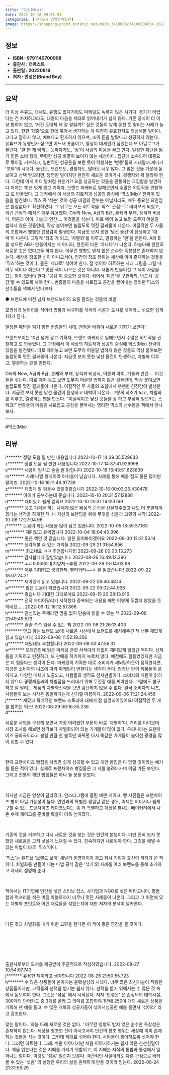```yaml
---
title: "믹스(Mix)"
date: 2022-10-18 09:01:51
categories: [국내도서 경영전략일반]
image: https://shopping-phinf.pstatic.net/main_3410600/34106009634.20220818093735.jpg
---
```


## **정보**

- **ISBN : 9791140700998**
- **출판사 : 더퀘스트**
- **출판일 : 20220816**
- **저자 : 안성은(Brand Boy)**

------



## **요약**

더 이상 주류도, 대세도, 유행도 없다기획도 마케팅도 녹록지 않은 시기다. 경기가 어렵다는 건 차치하고라도, 대중의 마음을 제대로 읽어내기가 쉽지 않다. 기존 공식이 더 이상 통하지 않고, '저건 도대체 왜 잘 팔릴까?' 싶은 것들이 날개 돋친 듯 팔리는 사례가 늘고 있다. 한편 ‘대중’으로 한데 묶어서 생각하는 게 여전히 유효한지도 의심해볼 일이다. 크다고 잘하지 않고, 예쁘다고 환호하지 않으며, 소위 돈을 발랐다고 성공하지 않는다. 유튜브가 유행인가 싶으면 어느새 숏폼이고, 영상이 대세인가 싶었는데 또 아날로그가 팔린다. '쿨'한 게 먹히는 듯하다가도, '정'이 사람의 마음을 끌고 만다. 일정한 패턴을 읽기 힘든 소비 행태, 뚜렷한 성공 비결이 보이지 않는 세상이다. 집단에 소속되어 대중으로 묶이길 거부하고, 일반적인 성공론을 보란 듯이 역행하는 '변종'들의 시대랄까.게다가 '포화'의 시대다. 물건도, 브랜드도, 경쟁자도, 많아도 너무 많다. 그 많은 것들 가운데 돋보이고 선택 받으려면, 당연한 말이지만 완전히 새로운 것이거나, 경쟁자와 확 달라야 한다. 그런데 이게 어디 말처럼 쉬운가?! 요즘 성공하는 것들을 관통하는 교집합을 발견하다 저자는 10년 넘게 광고 기획자, 브랜드 마케터로 일해오면서 수많은 히트작을 관찰하고 또 만들었다. 그 과정에서 이 세상의 히트작과 성공의 중심에 ‘믹스(Mix)’ 전략이 있음을 발견했다. 믹스 즉 ‘섞는’ 것이 성공 비결의 전부는 아닐지라도, 매우 중요한 요인임은 틀림없다고 확신하였다. 그 뒤로는 모든 히트작을 ‘믹스’ 관점으로 바라보게 되었고, 이런 관점과 해석은 매우 유용했다.  Old와 New, A급과 B급, 본캐와 부캐, 상식과 비상식, 어른과 아이, 기술과 인간…. 이것들을 섞는다. 따로 떼어 놓고 보면 도무지 어울릴 법하지 않은 것들인데, 막상 붙여보면 놀랍도록 멋진 결과물이 나온다. 이질적인 두 사물의 조합에서 팽팽한 긴장감이 발생한다. 지금껏 보지 못한 ‘낯선 물건’이 탄생하고 '대박'이 나온다. 그렇게 '최초'가 되고, '차별화'를 이루고, 열광하는 '팬'을 만든다. A와 B를 섞으면 AB가 만들어지는 게 아니라, 완전히 다른 '가나다'가 나온다. 하늘아래 완전히 새로운 것은 없다고들 하지 않나. 아무런 영향도 받지 않은 순수한 독창성은 존재하지 않는다. 세상을 창조한 신이 아니고서야, 인간의 창조 행위는 세상에 이미 존재하는 것들을 '믹스'하는 것이다. 물론 '제대로' 섞어야 한다.  잘 섞어야 히트하는 시대 그림을 그릴 때 아무 색이나 섞는다고 멋진 색이 나오는 것은 아니다. 새롭게 만들어진 그 색이 사람을 끄는 힘이 있어야 한다. '공감'이 중요한 것이다. 섞어서 '다름'을 구현하되, 반드시 '공감'할 수 있도록 해야 한다. 변종들의 마음을 사로잡고 공감을 끌어내는 영리한 믹스의 선수들을 책에서 만나보자.

● 브랜드에 미친 남자 브랜드보이의
요즘 팔리는 것들의 비밀

모범생과 날라리를 섞어라
명품과 싸구려를 섞어라
시골과 도시를 섞어라...
섞으면 쉽게 1위가 된다.

일정한 패턴을 읽기 힘든 변종들의 시대, 관점을 바꿔야 새로운 기회가 보인다!
 
브랜드보이는 10년 넘게 광고 기획자, 브랜드 마케터로 일해오면서 수많은 히트작을 관찰하고 또 만들었다. 그 과정에서 이 세상의 히트작과 성공의 중심에 믹스(Mix) 전략이 있음을 발견했다. 따로 떼어놓고 보면 도무지 어울릴 법하지 않은 것들도 막상 붙여보면 놀랍도록 멋진 결과물이 나온다. 지금껏 보지 못한 낯선 물건이 탄생하고, 차별화 이루고, 열광하는 팬을 만든다.
 
Old와 New, A급과 B급, 본캐와 부캐, 상식과 비상식, 어른과 아이, 기술과 인간…. 이것들을 섞는다. 따로 떼어 놓고 보면 도무지 어울릴 법하지 않은 것들인데, 막상 붙여보면 놀랍도록 멋진 결과물이 나온다. 이질적인 두 사물의 조합에서 팽팽한 긴장감이 발생한다. 지금껏 보지 못한 낯선 물건이 탄생하고 대박이 나온다. 그렇게 최초가 되고, 차별화를 이루고, 열광하는 팬을 만든다.
“이질적이고 낯선 것들을 꽝 하고 부딪혀 일으키는 스파크!” 변종들의 마음을 사로잡고 공감을 끌어내는 영리한 믹스의 선수들을 책에서 만나보자.



------

#믹스(Mix)


## **리뷰** 

  i******* 정말 도움 될 만한 내용입니다  2022-10-17 14:39:35.529633 <br/>  z******* 정말 도움 될 만한 내용입니다  2022-10-17 14:37:41.929998 <br/>  e******* 내용이 알차고 술술 잘 읽힙니다 2022-10-16 16:43:51.623839 <br/>  m******* 사례 나열 형식이라 아쉬움이 남습니다.  사례를 통해 배울 점도 물론 많지만 말이죠. 2022-10-16 16:11:49.97739 <br/>  z******* 재밌게 잘 읽을수 있을것같습니다 2022-10-16 00:03:26.430478 <br/>  t******* 아이가 공부하는데 좋습니다.  2022-10-10 20:31:57.12888 <br/>  d******* 재미있고 쉽게 읽혀요 2022-10-10 20:31:14.123769 <br/>  g******* 광고 기획을 하는 나에게 많은 배움의 순간을 선물해주었고 나도 더 분발해야겠다는 생각을 하게한 책. 나 자신의 브랜딩을 위해 무엇을 섞을까 고민의 시작! 2022-10-08 17:27:04.96 <br/>  j******* 도움이 되는 내용을 많이 담고 있습니다. 2022-10-05 18:59:37.163 <br/>  m******* 재미있고 유익합니다 2022-10-04 18:04:40.996 <br/>  q******* 좋은 책인 것 같습니다. 얼른 읽어봐야겠어요 2022-09-30 12:31:53.14 <br/>  x******* 생각해볼 수 있는 거리들 2022-09-29 21:31:54.856 <br/>  m******* 최고네요 ㅋㅋ 추천합니다!!! 2022-09-28 00:00:13.273 <br/>  x******* 감사합니다 잘받았습니다. 2022-09-26 16:49:12.396 <br/>  b******* ㅗㄷ더어러야ㅐ쟈양처ㅜ추&#52679; 2022-09-26 13:04:03.98 <br/>  e******* 매우 기대되고 궁금한책..빨리와라~~ㅎ 
잘 읽겠습니다! 2022-09-22 18:07:24.21 <br/>  s******* 재미있게 읽고 있습니다. 2022-09-22 09:40:48.14 <br/>  w******* 많은 도움이 되었습니다 2022-09-22 09:02:44.926 <br/>  o******* 좋습니다 기대한 그대로예요 2022-09-15 20:38:13.916 <br/>  e******* 전작 드디어팔리기 시작했다 중복되는 내용을 빼면 이렇게 두껍지 않았을 듯 하네요….. 2022-09-12 16:12:57.866 <br/>  h******* 관심있는 주제라면 멈춤 없이 단숨에 읽을 수 있는 책 2022-09-08 21:49:49.573 <br/>  n******* 술술 쭉쭉 읽을 수 있는 책 2022-09-08 21:26:13.403 <br/>  l******* 믿고 읽는 브랜드 보이! 새로운 시선에서 브랜드를 해석해주긴 책 너무 재밌게 읽고 있습니다:) 2022-09-08 11:52:19.356 <br/>  g******* 재밌네요 추천합니다 2022-09-08 00:47:56.31 <br/>  w******* 오래간만에 읽은 마케팅 관련 서적이라 더없이 재미있게 읽었던 책이다. 신제품을 기획하고 런칭하고, 또 판매를 하기까지 녹록치 않다. 예전에도 힘들었겠지만 지금은 더 힘들다는 생각이 든다. 마케팅이 기획한 대로 소비자가 세뇌당하듯이 움직였다면, 지금은 소비자의 니즈에 따라 마케팅이 변한다는 생각이 든다. 엄청난 양의 제품들이 쏟아지고, 다양한 매체에 노출되고, 사람들의 생각도 천차만별이다. 소비자의 패턴이 읽히지 않으니 경쟁제품과의 차별점을 드러내기 위해 무진장 애를 써야한다. 그럼에도 불구하고 잘 팔리는 제품의 차별화전략을 보면 감탄하지 않을 수 없다. 결국 소비자의 니즈, 사람들이 보는 시각은 동일하다는게 신기할 따름이다. 2022-09-06 11:21:24.456 <br/>  j******* 재밌고 획기적인 브랜드 스토리에 대해서 잘 설명되어있어요! 이질적인 두 개를 합치는 믹스! 2022-08-29 00:16:35.236 <br/>  d******* 


새로운 사업을 구상해 보면서 가장 어려웠던 부문이 바로 '차별화'다. 거리를 다녀보며 시장 조사를 해보면 생각보다 차별화되어 있는 가게들이 많이 없다. 우리나라는 프랜차이즈 공화국이라고 불릴 만큼 한 블록만 바뀌면 다시 똑같은 가게들이 늘어선 광경을 많이 접할 수 있다.

   &nbsp;


한때 프랜차이즈 빵집을 차리면 쉽게 성공할 수 있고 개인 빵집은 다 망할 것이라는 얘기를 들은 적이 있다. 실제로 프랜차이즈 빵집들은 그 세를 불려나가며 어딜 가든 보인다. 그리고 전통의 개인 빵집들은 하나 둘 문을 닫았다.

   &nbsp;


하지만 지금은 양상이 달라졌다. 인스타그램에 올린 예쁜 케이크, 빵 사진들은 프랜차이즈 빵이 아닐 가능성이 높다. 연인과의 특별한 생일날 같은 경우, 이제는 어디서나 쉽게 구할 수 있는 프랜차이즈 케이크보다는 좀 더 특별하고 개성을 뽐내는 베이커리에서 나온 수제 케이크를 준비할 확률이 더욱 높아졌다.

   &nbsp;


기존의 것을 거부하고 다시 새로운 것을 찾는 것은 인간의 본능이다. 다만 전혀 보지 못했던 새로움은 그저 낯설게 느껴질 수 있다. 친숙하지만 새로워야 한다. 그것을 해낼 수 있는 마법이 바로 '믹스'이다.

'믹스'는 유튜브 '브랜드 보이' 채널의 운영자이자 광고 회사 기획자 출신의 저자가 쓴 책이다. 차별화를 만들어 내는 마법 공식 같은 '섞기'의 사례를 여러 브랜드를 통해 소개하고 자세히 설명해 준다.

   &nbsp;


책에서는 IT기업에 인간을 섞은 스티브 잡스, 사기업과 NGO를 섞은 파타고니아, 평범함과 럭셔리를 섞은 버질 아블로까지 너무나 멋진 사례들이 나온다. 그리고 그 이면에 있는 차별화 포인트와 어떤 재료들을 섞었는지에 대한 저자의 분석이 날카롭다.

   &nbsp;


다른 것과 차별화를 내기 위한 고민을 한다면 이 책이 좋은 영감을 줄 것이다.

   &nbsp;



&nbsp;

   &nbsp;

출판사로부터 도서를 제공받아 주관적으로 작성하였습니다. 2022-08-27 10:54:07.743 <br/>  j******* 유용한 책이라고 생각합니다 2022-08-26 21:50:55.723 <br/>  h******* 수 많은 상품들이 쏟아지는 불확실성의 시대다. 너무 많은 최신기술이 적용한 상품들이지만, 고객들의 선택을 받기는 쉽지 않다. 선택을 받기 위해서는 수 많은 것 속에서 돋보여야 한다.
그것은 '섞음' 에서 시작된다.
저자 '안성은' 은 손정의의 대학시절, 300개의 단어카드 중 3개를 골라 그 의미를 조합하여 1년에 250여 개의 새로운 상품을 기획해 낸 예를 들고, 수 많은 개혁의 성공자들이 섞어서성공한 예를 들면서 '섞어라' 라고 강조한다.

맞는 말이다.
'하늘 아래 새로운 것은 없다. ' 아무런 영향도 받지 않은 순수한 독창성은 존재하지 않는다. 세상을 창조한 신이 아시고서야 인간의 창조 행위는 세상예 이미 존재하는 것들을 섞는 것이다. 그런데 제대로 섞어야 한다. 사람들이 좋아하도록 섞어야 한다. 그러면 히트한다.
그래. 쉬운 이야기지만 처음 이야기하기는 쉽지 않은 신선힌말이다. 
책을 읽는다는 것은 지혜를 가지기 위함이고, 이 지혜는 지식의 통합과 통섭에서 일어나는 힘이다. 이것도 '섞음' 일런지 모른다.
객관적인 사실이라도 다른 관점으로 바라볼 수 있는 '섞음' 의 실행은 우리의 삶을 윤택하게 만들 것이라 믿는다. 2022-08-24 21:31:59.29 <br/>